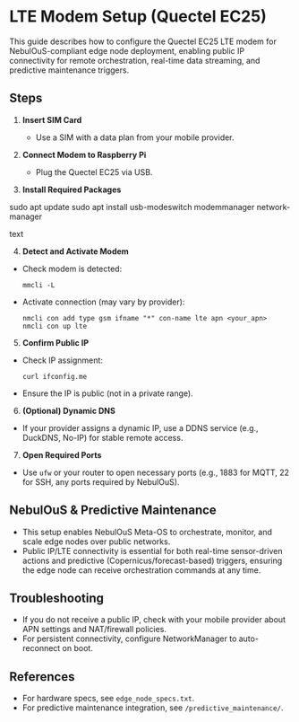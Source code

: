# LTE Modem Setup (Quectel EC25)

This guide describes how to configure the Quectel EC25 LTE modem for NebulOuS-compliant edge node deployment, enabling public IP connectivity for remote orchestration, real-time data streaming, and predictive maintenance triggers.

## Steps

1. **Insert SIM Card**
   - Use a SIM with a data plan from your mobile provider.

2. **Connect Modem to Raspberry Pi**
   - Plug the Quectel EC25 via USB.

3. **Install Required Packages**

sudo apt update
sudo apt install usb-modeswitch modemmanager network-manager

text

4. **Detect and Activate Modem**
- Check modem is detected:
  ```
  mmcli -L
  ```
- Activate connection (may vary by provider):
  ```
  nmcli con add type gsm ifname "*" con-name lte apn <your_apn>
  nmcli con up lte
  ```

5. **Confirm Public IP**
- Check IP assignment:
  ```
  curl ifconfig.me
  ```
- Ensure the IP is public (not in a private range).

6. **(Optional) Dynamic DNS**
- If your provider assigns a dynamic IP, use a DDNS service (e.g., DuckDNS, No-IP) for stable remote access.

7. **Open Required Ports**
- Use `ufw` or your router to open necessary ports (e.g., 1883 for MQTT, 22 for SSH, any ports required by NebulOuS).

## NebulOuS & Predictive Maintenance

- This setup enables NebulOuS Meta-OS to orchestrate, monitor, and scale edge nodes over public networks.
- Public IP/LTE connectivity is essential for both real-time sensor-driven actions and predictive (Copernicus/forecast-based) triggers, ensuring the edge node can receive orchestration commands at any time.

## Troubleshooting

- If you do not receive a public IP, check with your mobile provider about APN settings and NAT/firewall policies.
- For persistent connectivity, configure NetworkManager to auto-reconnect on boot.

## References

- For hardware specs, see `edge_node_specs.txt`.
- For predictive maintenance integration, see `/predictive_maintenance/`.
